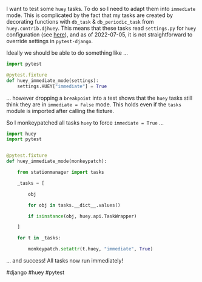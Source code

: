 I want to test some `huey` tasks.  To do so I need to adapt them into `immediate` mode.  This is complicated by the fact that my tasks are created by decorating functions with `db_task` & `db_periodic_task` from `huey.contrib.djhuey`.  This means that these tasks read `settings.py` for `huey` configuration (see [here](https://github.com/coleifer/huey/blob/390925dcdad8f8057c7cbc98b565c213c9fad87a/huey/contrib/djhuey/__init__.py)), and as of 2022-07-05, it is not straightforward to override settings in `pytest-django`.

Ideally we should be able to do something like ...

```python
import pytest

@pytest.fixture
def huey_immediate_mode(settings):
	settings.HUEY["immediate"] = True
```

... however dropping a `breakpoint` into a test shows that the `huey` tasks still think they are in `immediate = False` mode.  This holds even if the `tasks` module is imported after calling the fixture.

So I monkeypatched all tasks `huey` to force `immediate = True`  ...

```python
import huey
import pytest


@pytest.fixture
def huey_immediate_mode(monkeypatch):

    from stationmanager import tasks

    _tasks = [

        obj

        for obj in tasks.__dict__.values()

        if isinstance(obj, huey.api.TaskWrapper)

    ]

    for t in _tasks:

        monkeypatch.setattr(t.huey, "immediate", True)
```

... and success!  All tasks now run immediately!

#django
#huey
#pytest